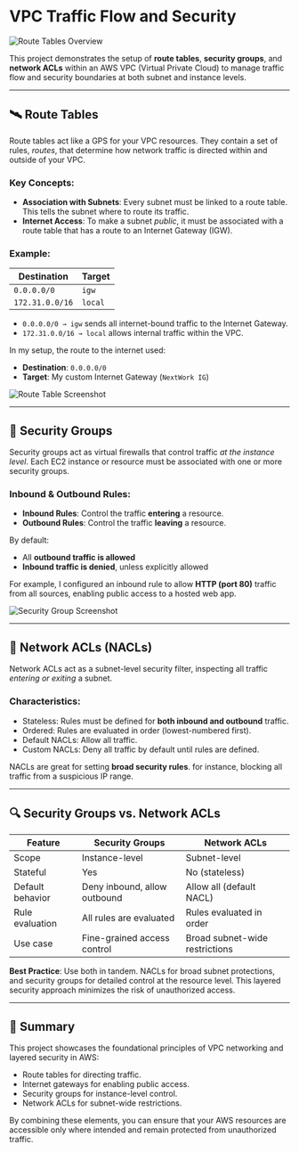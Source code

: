 # VPC Traffic Flow and Security

![Route Tables Overview](https://github.com/user-attachments/assets/60be7294-b166-4976-a469-aa8be26b2dbd)

This project demonstrates the setup of **route tables**, **security groups**, and **network ACLs** within an AWS VPC (Virtual Private Cloud) to manage traffic flow and security boundaries at both subnet and instance levels.

---

## 🛰️ Route Tables

Route tables act like a GPS for your VPC resources. They contain a set of rules, *routes*, that determine how network traffic is directed within and outside of your VPC.

### Key Concepts:

- **Association with Subnets**: Every subnet must be linked to a route table. This tells the subnet where to route its traffic.
- **Internet Access**: To make a subnet *public*, it must be associated with a route table that has a route to an Internet Gateway (IGW).

### Example:

| Destination      | Target |
|------------------|--------|
| `0.0.0.0/0`      | `igw`  |
| `172.31.0.0/16`  | `local`|

- `0.0.0.0/0 → igw` sends all internet-bound traffic to the Internet Gateway.
- `172.31.0.0/16 → local` allows internal traffic within the VPC.

In my setup, the route to the internet used:
- **Destination**: `0.0.0.0/0`
- **Target**: My custom Internet Gateway (`NextWork IG`)

![Route Table Screenshot](https://github.com/user-attachments/assets/9e938fb8-c532-4b24-915d-932b51762a84)

---

## 🔐 Security Groups

Security groups act as virtual firewalls that control traffic *at the instance level*. Each EC2 instance or resource must be associated with one or more security groups.

### Inbound & Outbound Rules:

- **Inbound Rules**: Control the traffic **entering** a resource.
- **Outbound Rules**: Control the traffic **leaving** a resource.

By default:
- All **outbound traffic is allowed**
- **Inbound traffic is denied**, unless explicitly allowed

For example, I configured an inbound rule to allow **HTTP (port 80)** traffic from all sources, enabling public access to a hosted web app.

![Security Group Screenshot](https://github.com/user-attachments/assets/e9d12193-62c6-44b4-8034-c870dc7df138)

---

## 🚦 Network ACLs (NACLs)

Network ACLs act as a subnet-level security filter, inspecting all traffic *entering or exiting* a subnet.

### Characteristics:

- Stateless: Rules must be defined for **both inbound and outbound** traffic.
- Ordered: Rules are evaluated in order (lowest-numbered first).
- Default NACLs: Allow all traffic.
- Custom NACLs: Deny all traffic by default until rules are defined.

NACLs are great for setting **broad security rules**. for instance, blocking all traffic from a suspicious IP range.

---

## 🔍 Security Groups vs. Network ACLs

| Feature                | Security Groups                | Network ACLs                  |
|------------------------|--------------------------------|-------------------------------|
| Scope                  | Instance-level                 | Subnet-level                  |
| Stateful               |  Yes                         |  No (stateless)             |
| Default behavior       | Deny inbound, allow outbound   | Allow all (default NACL)      |
| Rule evaluation        | All rules are evaluated        | Rules evaluated in order      |
| Use case               | Fine-grained access control    | Broad subnet-wide restrictions|

**Best Practice**: Use both in tandem. NACLs for broad subnet protections, and security groups for detailed control at the resource level. This layered security approach minimizes the risk of unauthorized access.

---

## 🧠 Summary

This project showcases the foundational principles of VPC networking and layered security in AWS:

- Route tables for directing traffic.
- Internet gateways for enabling public access.
- Security groups for instance-level control.
- Network ACLs for subnet-wide restrictions.

By combining these elements, you can ensure that your AWS resources are accessible only where intended and remain protected from unauthorized traffic.
